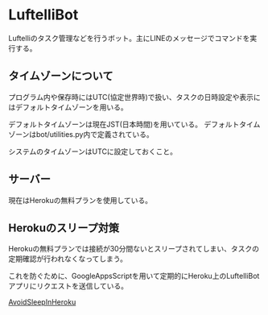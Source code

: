 # LuftelliBot

Luftelliのタスク管理などを行うボット。主にLINEのメッセージでコマンドを実行する。

## タイムゾーンについて

プログラム内や保存時にはUTC(協定世界時)で扱い、タスクの日時設定や表示にはデフォルトタイムゾーンを用いる。

デフォルトタイムゾーンは現在JST(日本時間)を用いている。
デフォルトタイムゾーンはbot/utilities.py内で定義されている。

システムのタイムゾーンはUTCに設定しておくこと。

## サーバー

現在はHerokuの無料プランを使用している。

## Herokuのスリープ対策

Herokuの無料プランでは接続が30分間ないとスリープされてしまい、タスクの定期確認が行われなくなってしまう。

これを防ぐために、GoogleAppsScriptを用いて定期的にHeroku上のLuftelliBotアプリにリクエストを送信している。

[AvoidSleepInHeroku](https://script.google.com/d/1SxPRRSzJwLZYuoplcZIB8_zDC0ETzcupac84mIDmmRa7ugpsLOqzljiG/edit?usp=sharing)
